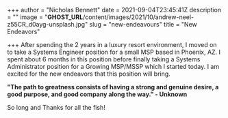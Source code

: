 +++
author = "Nicholas Bennett"
date = 2021-09-04T23:45:41Z
description = ""
image = "__GHOST_URL__/content/images/2021/10/andrew-neel-z55CR_d0ayg-unsplash.jpg"
slug = "new-endeavours"
title = "New Endeavors"

+++
After spending the 2 years in a luxury resort environment, I moved on to take a Systems Engineer position for a small MSP based in Phoenix, AZ. I spent about 6 months in this position before finally taking a Systems Administrator position for a Growing MSP/MSSP which I started today. I am excited for the new endeavors that this position will bring.

**"The path to greatness consists of having a strong and genuine desire, a good purpose, and good company along the way."  - Unknown**

So long and Thanks for all the fish!